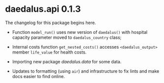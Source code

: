 # daedalus.api 0.1.3

The changelog for this package begins here.

- Function `model_run()` uses new version of `daedalus()` with hospital capacity parameter moved to `daedalus_country` class;

- Internal costs function `get_nested_costs()` accesses `<daedalus_output>` member `life_value` for health costs.

- Importing new package _daedalus.data_ for some data.

- Updates to formatting (using `air`) and infrastructure to fix lints and make docs easier to find online.
